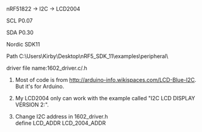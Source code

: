  nRF51822 -> I2C -> LCD2004
 
  SCL P0.07
  
  SDA P0.30
  
  Nordic SDK11
  
  Path C:\Users\Kirby\Desktop\nRF5_SDK_11\examples\peripheral\
  
  driver file name:1602_driver.c/.h
  

1. Most of code is from http://arduino-info.wikispaces.com/LCD-Blue-I2C.
   But it's for Arduino.

2. My LCD2004 only can work with the example called "I2C LCD DISPLAY VERSION 2:".

3. Change I2C address in 1602_driver.h  
   define LCD_ADDR LCD_2004_ADDR

